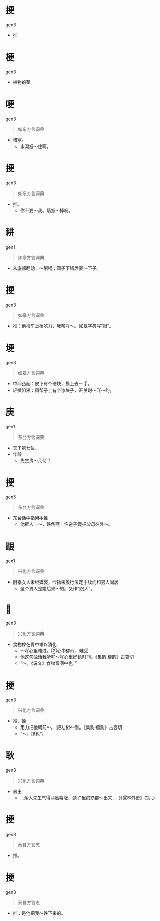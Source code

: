 # 挭
gen3
- 推

# 梗
gen3
- 植物的茎

# 哽
gen3
> 如东方言词典
- 堵塞。
  - 水沟捱～住啊。

# 挭
gen3
> 如东方言词典
- 推。
  - 你不要～我。墙捱～掉啊。

# 耕
gen1
> 如皋方言词典
- 从底部翻动：～粥锅；圆子下锅后要～下子。

# 挭
gen3
> 如皋方言词典
- 推：他推车上桥吃力，我帮吖～。如皋字典写“拫”。

# 埂
gen3
> 如皋方言词典
- 中间凸起：皮下有个硬块，摸上去～手。
- 轻微阻滞：窗帮子上有个漆块子，开关时～吖～的。

# 庚
gen1
> 东台方言词典
- 天干第七位。
- 年龄
  - 先生贵～几何？

# 挭
gen5
> 东台方言词典
- 东台话中指用手推
  - 他捱人一～，跌倒啊｜忤逆子竟把父母往外～。

# 跟
gen1
> 兴化方言词典
- 旧指女人未经媒娶，今指未履行法定手续而和男人同居
  - 这个男人是她后来～的。又作“跟人”。

# 𦛟
gen3
> 兴化方言词典
- 食物停在胃中难以消化
  - ～吖心里难过。②心中郁闷、难受
  - 他这句浊话我听吖～吖心里好长时间。《集韵·梗韵》古杏切
  - “～，《说文》食物留咽中也。”

# 挭
gen3
> 兴化方言词典
- 推、搡
  - 用力把他朝前～。|把枯树～倒。《集韵·樱韵》古杏切
  - “～，搅也”。

# 耿
gen3
> 兴化方言词典
- 暴出
  - …余大先生气得两脸紫涨，颈子里的筋都～出来…（《儒林外史》四六）

# 挭
gen3
> 泰县方言志
- 推。

# 挭
gen3
> 泰县方言志
- 推：是他把我～跌下来的。
